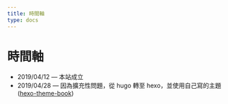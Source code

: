 ```yaml
---
title: 時間軸
type: docs
---
```


# 時間軸

* 2019/04/12 — 本站成立
* 2019/04/28 — 因為擴充性問題，從 hugo 轉至 hexo，並使用自己寫的主題 ([hexo-theme-book](https://github.com/kaiiiz/hexo-theme-book))